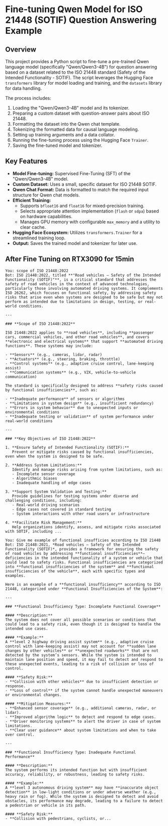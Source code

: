 # Fine-tuning Qwen Model for ISO 21448 (SOTIF) Question Answering Example

## Overview

This project provides a Python script to fine-tune a pre-trained Qwen language model (specifically "Qwen/Qwen3-4B") for question answering based on a dataset related to the ISO 21448 standard (Safety of the Intended Functionality - SOTIF). The script leverages the Hugging Face `transformers` library for model loading and training, and the `datasets` library for data handling.

The process includes:
1.  Loading the "Qwen/Qwen3-4B" model and its tokenizer.
2.  Preparing a custom dataset with question-answer pairs about ISO 21448.
3.  Formatting the dataset into the Qwen chat template.
4.  Tokenizing the formatted data for causal language modeling.
5.  Setting up training arguments and a data collator.
6.  Running the fine-tuning process using the Hugging Face `Trainer`.
7.  Saving the fine-tuned model and tokenizer.

## Key Features

* **Model Fine-tuning:** Supervised Fine-Tuning (SFT) of the "Qwen/Qwen3-4B" model.
* **Custom Dataset:** Uses a small, specific dataset for ISO 21448 SOTIF.
* **Qwen Chat Format:** Data is formatted to match the required input structure for Qwen chat models.
* **Efficient Training:**
    * Supports `bfloat16` and `float16` for mixed-precision training.
    * Selects appropriate attention implementation (`flash` or `sdpa`) based on hardware capabilities.
    * Manages GPU memory with configurable `max_memory` and a utility to clear cache.
* **Hugging Face Ecosystem:** Utilizes `transformers.Trainer` for a streamlined training loop.
* **Output:** Saves the trained model and tokenizer for later use.

## After Fine Tuning on RTX3090 for 15min
```
You: scope of ISO 21448:2022
Bot: ISO 21448:2022, titled **"Road vehicles — Safety of the Intended Functionality (SOTIF)"**, is a critical standard that addresses the safety of road vehicles in the context of advanced technologies, 
particularly those involving automated driving systems. It complements ISO 26262, which focuses on functional safety, by addressing safety risks that arise even when systems are designed to be safe but may not perform as intended due to limitations in design, testing, or real-world conditions.

---

### **Scope of ISO 21448:2022**

ISO 21448:2022 applies to **road vehicles**, including **passenger cars, commercial vehicles, and other road vehicles**, and covers **electronic and electrical systems** that support **automated driving 
functions**. These systems may include:

- **Sensors** (e.g., cameras, lidar, radar)
- **Actuators** (e.g., steering, braking, throttle)
- **Control systems** (e.g., adaptive cruise control, lane-keeping assist)
- **Communication systems** (e.g., V2X, vehicle-to-vehicle communication)

The standard is specifically designed to address **safety risks caused by functional insufficiencies**, such as:

- **Inadequate performance** of sensors or algorithms
- **Limitations in system design** (e.g., insufficient redundancy)
- **Errors in system behavior** due to unexpected inputs or environmental conditions
- **Inadequate testing or validation** of system performance under real-world conditions

---

### **Key Objectives of ISO 21448:2022**

1. **Ensure Safety of Intended Functionality (SOTIF):**
   Prevent or mitigate risks caused by functional insufficiencies, even when the system is designed to be safe.

2. **Address System Limitations:**
   Identify and manage risks arising from system limitations, such as:
   - Incomplete sensor coverage
   - Algorithmic biases
   - Inadequate handling of edge cases

3. **Support System Validation and Testing:**
   Provide guidelines for testing systems under diverse and challenging conditions, including:
   - Real-world driving scenarios
   - Edge cases not covered in standard testing
   - System interactions with other road users or infrastructure

4. **Facilitate Risk Management:**
   Help organizations identify, assess, and mitigate risks associated with SOTIF, including ...

```


```
You: Give me example of functional insufficies according to ISO 21448 
Bot: ISO 21448:2021, *Road vehicles — Safety of the Intended Functionality (SOTIF)*, provides a framework for ensuring the safety of road vehicles by addressing **functional insufficiencies**—deficiencies in the intended functionality of a system or vehicle that could lead to safety risks. Functional insufficiencies are categorized into **functional insufficiencies of the system** and **functional insufficiencies of the vehicle**, each with specific types and examples.

Here is an example of a **functional insufficiency** according to ISO 21448, categorized under **Functional Insufficiencies of the System**:

---

### **Functional Insufficiency Type: Incomplete Functional Coverage**

#### **Description:**
The system does not cover all possible scenarios or conditions that could lead to a safety risk, even though it is designed to handle the intended use cases.

#### **Example:**
A **level 2 highway driving assist system** (e.g., adaptive cruise control with lane-keeping assist) may not account for **sudden lane changes by other vehicles** or **unexpected roadworks** that are not detected by the system’s sensors. While the system is intended to maintain lane position and speed, it may fail to detect and respond to these unexpected events, leading to a risk of collision or loss of control.

#### **Safety Risk:**
- **Collision with other vehicles** due to insufficient detection or response.
- **Loss of control** if the system cannot handle unexpected maneuvers or environmental changes.

#### **Mitigation Measures:**
- **Enhanced sensor coverage** (e.g., additional cameras, radar, or lidar).
- **Improved algorithm logic** to detect and respond to edge cases.
- **Driver monitoring systems** to alert the driver in case of system limitations.
- **Clear user guidance** about system limitations and when to take over control.

---

### **Functional Insufficiency Type: Inadequate Functional Performance**

#### **Description:**
The system performs its intended function but with insufficient accuracy, reliability, or robustness, leading to safety risks.

#### **Example:**
A **level 3 autonomous driving system** may have **inaccurate object detection** in low-light conditions or under adverse weather (e.g., heavy rain or fog). While the system is designed to detect and avoid obstacles, its performance may degrade, leading to a failure to detect a pedestrian or vehicle in its path.

#### **Safety Risk:**
- **Collision with pedestrians, cyclists, or...
```
